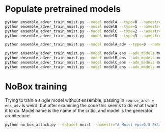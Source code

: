 # Populate pretrained models
```bash
python ensemble_adver_train_mnist.py --model modelA --type=0 --namestr=""
python ensemble_adver_train_mnist.py --model modelB --type=1 --namestr=""
python ensemble_adver_train_mnist.py --model modelC --type=2 --namestr=""
python ensemble_adver_train_mnist.py --model modelD --type=3 --namestr=""

python ensemble_adver_train_mnist.py --model modelA_adv --type=0 --namestr="" --train_adv

python ensemble_adver_train_mnist.py --model modelA_ens --adv_models modelD modelC modelB --type=0 --epochs=12 --train_adv --namestr=""
python ensemble_adver_train_mnist.py --model modelB_ens --adv_models modelA modelC modelD --type=1 --epochs=12 --train_adv --namestr=""
python ensemble_adver_train_mnist.py --model modelC_ens --adv_models modelA modelD modelB --type=2 --epochs=12 --train_adv --namestr=""
python ensemble_adver_train_mnist.py --model modelD_ens --adv_models modelA modelC modelB --type=3 --epochs=12 --train_adv --namestr=""
```

# NoBox training
Trying to train a single model without ensemble, passing in `source_arch = ens_adv` is weird, but after examining the code this seems to do what I want it to do. Model name is the name of the critic, and model is the generator architecture.
```bash
python no_box_attack.py --dataset mnist --namestr="A Mnist eps=0.3 Extragradient PGD-Critic=False" --perturb_loss Linf --epsilon=0.3 --attack_ball Linf --batch_size 1024 --test_batch_size 64 --attack_epochs 50 --extragradient --lr 1e-3 --lr_model 1e-3 --max_iter 20 --attack_loss cross_entropy --model CondGen --num_test_samples 256 --command train --source_arch ens_adv --model_name modelA --type 0 --eval_freq 1 --transfer --lambda_on_clean 1 --save_model "modelA" --dir_test_models ../
```

